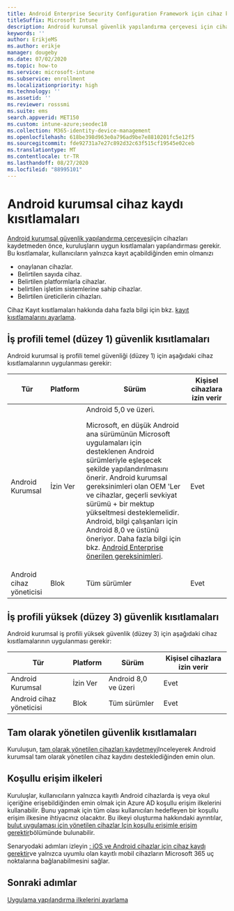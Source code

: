 ```yaml
---
title: Android Enterprise Security Configuration Framework için cihaz kaydı kısıtlamaları
titleSuffix: Microsoft Intune
description: Android kurumsal güvenlik yapılandırma çerçevesi için cihaz kaydı kısıtlamaları.
keywords: ''
author: ErikjeMS
ms.author: erikje
manager: dougeby
ms.date: 07/02/2020
ms.topic: how-to
ms.service: microsoft-intune
ms.subservice: enrollment
ms.localizationpriority: high
ms.technology: ''
ms.assetid: ''
ms.reviewer: rosssmi
ms.suite: ems
search.appverid: MET150
ms.custom: intune-azure;seodec18
ms.collection: M365-identity-device-management
ms.openlocfilehash: 618be398d963e0a796ad9be7e8810201fc5e12f5
ms.sourcegitcommit: fde92731a7e27c892d32c63f515cf19545e02ceb
ms.translationtype: MT
ms.contentlocale: tr-TR
ms.lasthandoff: 08/27/2020
ms.locfileid: "88995101"
---
```

# <a name="android-enterprise-device-enrollment-restrictions"></a>Android kurumsal cihaz kaydı kısıtlamaları

[Android kurumsal güvenlik yapılandırma çerçevesi](android-configuration-framework.md)için cihazları kaydetmeden önce, kuruluşların uygun kısıtlamaları yapılandırması gerekir. Bu kısıtlamalar, kullanıcıların yalnızca kayıt açabildiğinden emin olmanızı

- onaylanan cihazlar.
- Belirtilen sayıda cihaz.
- Belirtilen platformlarla cihazlar.
- belirtilen işletim sistemlerine sahip cihazlar.
- Belirtilen üreticilerin cihazları.

Cihaz Kayıt kısıtlamaları hakkında daha fazla bilgi için bkz. [kayıt kısıtlamalarını ayarlama](enrollment-restrictions-set.md).

## <a name="work-profile-basic-level-1-security-restrictions"></a>İş profili temel (düzey 1) güvenlik kısıtlamaları

Android kurumsal iş profili temel güvenliği (düzey 1) için aşağıdaki cihaz kısıtlamalarının uygulanması gerekir:

| Tür | Platform | Sürüm | Kişisel cihazlara izin verir |
|--------|--------|--------|--------|
| Android Kurumsal | İzin Ver | Android 5,0 ve üzeri.<p>Microsoft, en düşük Android ana sürümünün Microsoft uygulamaları için desteklenen Android sürümleriyle eşleşecek şekilde yapılandırılmasını önerir. Android kurumsal gereksinimleri olan OEM 'Ler ve cihazlar, geçerli sevkiyat sürümü + bir mektup yükseltmesi desteklemelidir.   Android, bilgi çalışanları için Android 8,0 ve üstünü öneriyor. Daha fazla bilgi için bkz. [Android Enterprise önerilen gereksinimleri](https://www.android.com/enterprise/recommended/requirements/). | Evet |
| Android cihaz yöneticisi| Blok | Tüm sürümler | Evet |

## <a name="work-profile-high-level-3-security-restrictions"></a>İş profili yüksek (düzey 3) güvenlik kısıtlamaları
Android kurumsal iş profili yüksek güvenlik (düzey 3) için aşağıdaki cihaz kısıtlamalarının uygulanması gerekir:

| Tür | Platform | Sürüm | Kişisel cihazlara izin verir |
|--------|--------|--------|--------|
| Android Kurumsal | İzin Ver | Android 8,0 ve üzeri | Evet |
| Android cihaz yöneticisi| Blok | Tüm sürümler | Evet |

## <a name="fully-managed-security-restrictions"></a>Tam olarak yönetilen güvenlik kısıtlamaları
Kuruluşun, [tam olarak yönetilen cihazları kaydetmeyi](android-fully-managed-enroll.md#enroll-the-fully-managed-devices)Inceleyerek Android kurumsal tam olarak yönetilen cihaz kaydını desteklediğinden emin olun. 

## <a name="conditional-access-policies"></a>Koşullu erişim ilkeleri
Kuruluşlar, kullanıcıların yalnızca kayıtlı Android cihazlarda iş veya okul içeriğine erişebildiğinden emin olmak için Azure AD koşullu erişim ilkelerini kullanabilir. Bunu yapmak için tüm olası kullanıcıları hedefleyen bir koşullu erişim ilkesine ihtiyacınız olacaktır. Bu ilkeyi oluşturma hakkındaki ayrıntılar, [bulut uygulaması için yönetilen cihazlar Için koşullu erişimle erişim gerektir](/azure/active-directory/conditional-access/require-managed-devices)bölümünde bulunabilir. 

Senaryodaki adımları izleyin [: iOS ve Android cihazlar için cihaz kaydı gerektir](/azure/active-directory/conditional-access/require-managed-devices#scenario-require-device-enrollment-for-ios-and-android-devices)ve yalnızca uyumlu olan kayıtlı mobil cihazların Microsoft 365 uç noktalarına bağlanabilmesini sağlar.

## <a name="next-steps"></a>Sonraki adımlar

[Uygulama yapılandırma ilkelerini ayarlama](android-app-configuration-policies.md)
